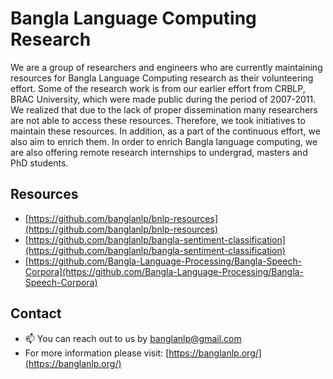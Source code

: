 # Bangla Language Computing Research

We are a group of researchers and engineers who are currently maintaining resources for Bangla Language Computing research as their volunteering effort. Some of the research work is from our earlier effort from CRBLP, BRAC University, which were made public during the period of 2007-2011. We realized that due to the lack of proper dissemination many researchers are not able to access these resources. Therefore, we took initiatives to maintain these resources. In addition, as a part of the continuous effort, we also aim to enrich them. In order to enrich Bangla language computing, we are also offering remote research internships to undergrad, masters and PhD students.  

## Resources
* [https://github.com/banglanlp/bnlp-resources](https://github.com/banglanlp/bnlp-resources)
* [https://github.com/banglanlp/bangla-sentiment-classification](https://github.com/banglanlp/bangla-sentiment-classification)
* [https://github.com/Bangla-Language-Processing/Bangla-Speech-Corpora](https://github.com/Bangla-Language-Processing/Bangla-Speech-Corpora)


## Contact
- 📫 You can reach out to us by banglanlp@gmail.com
- For more information please visit: [https://banglanlp.org/](https://banglanlp.org/)


